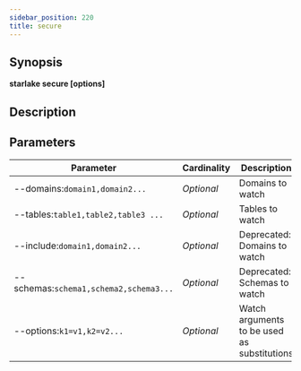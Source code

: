 ```yaml
---
sidebar_position: 220
title: secure
---
```



## Synopsis

**starlake secure [options]**

## Description


## Parameters

Parameter|Cardinality|Description
---|---|---
--domains:`domain1,domain2...`|*Optional*|Domains to watch
--tables:`table1,table2,table3 ...`|*Optional*|Tables to watch
--include:`domain1,domain2...`|*Optional*|Deprecated: Domains to watch
--schemas:`schema1,schema2,schema3...`|*Optional*|Deprecated: Schemas to watch
--options:`k1=v1,k2=v2...`|*Optional*|Watch arguments to be used as substitutions

